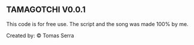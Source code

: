 <h2> TAMAGOTCHI V0.0.1 </h2>

This code is for free use. The script and the song was made 100% by me.

Created by: © Tomas Serra 
